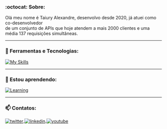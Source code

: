 ### :octocat: Sobre:

Olá meu nome é Taiury Alexandre, desenvolvo desde 2020, já atuei como co-desenvolvedor <br> de um conjunto de APIs que hoje atendem a mais 2000 clientes e uma média 137 requisições simultâneas.

---

### :pushpin: Ferramentas e Tecnologias:

[![My Skills](https://skillicons.dev/icons?i=js,ts,nodejs,git,jest,mysql,prisma,docker,html,css&perline=5)](http://github.com/taiury)

---

### 🌱 Estou aprendendo:

[![Learning](https://skillicons.dev/icons?i=mongodb,redis,postgres,graphql,apollo)](http://github.com/taiury)

---

### :mailbox: Contatos:

<p align="left">
  <a href="https://twitter.com/AlexandreTaiury" target="_blank">
    <img align="center" src="https://img.shields.io/badge/-@AlexandreTaiury-05122A?style=flat&logo=twitter" alt="twitter"/>  
  </a>
  <a href="https://www.linkedin.com/in/taiury-alexandre-274aa11a7/" target="_blank">
    <img align="center" src="https://img.shields.io/badge/-Taiury-05122A?style=flat&logo=linkedin" alt="linkedin"/>
  </a>
  <a href="mailto:taiuryalexandre.c@gmail.com" target="_blank">
    <img align="center" src="https://img.shields.io/badge/-taiuryalexandre.c@gmail.com-05122A?style=flat&logo=gmail" alt="youtube"/>
  </a>
</p>
